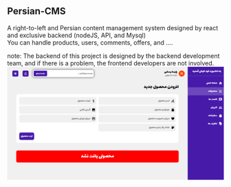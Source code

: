 ## Persian-CMS
A right-to-left and Persian content management system designed by react and exclusive backend (nodeJS, API, and Mysql)<br/>
You can handle products, users, comments, offers, and .... <br/>

note: The backend of this project is designed by the backend development team, and if there is a problem, the frontend developers are not involved.
<img src='Capture.PNG' />

